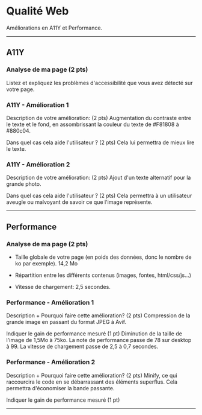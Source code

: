 # Qualité Web

Améliorations en A11Y et Performance.

---

## A11Y

### Analyse de ma page (2 pts)

Listez et expliquez les problèmes d'accessibilité que vous avez détecté sur votre page.

### A11Y - Amélioration 1

Description de votre amélioration: (2 pts)
Augmentation du contraste entre le texte et le fond, en assombrissant la couleur du texte de #F81808 à #880c04.

Dans quel cas cela aide l'utilisateur ? (2 pts) Cela lui permettra de mieux lire le texte.

### A11Y - Amélioration 2

Description de votre amélioration: (2 pts) Ajout d'un texte alternatif pour la grande photo.

Dans quel cas cela aide l'utilisateur ? (2 pts) Cela permettra à un utilisateur aveugle ou malvoyant de savoir ce que l'image représente.

---

## Performance

### Analyse de ma page (2 pts)

- Taille globale de votre page (en poids des données, donc le nombre de ko par exemple). 
    14,2 Mo

- Répartition entre les différents contenus (images, fontes, html/css/js...)

- Vitesse de chargement: 2,5 secondes.

### Performance - Amélioration 1

Description + Pourquoi faire cette amélioration? (2 pts) Compression de la grande image en passant du format JPEG à Avif.

Indiquer le gain de performance mesuré (1 pt) Diminution de la taille de l'image de 1,5Mo à 75ko.  La note de performance passe de 78 sur desktop à 99. La  vitesse de chargement passe de 2,5 à 0,7 secondes.

### Performance - Amélioration 2

Description + Pourquoi faire cette amélioration? (2 pts) Minify, ce qui raccourcira le code en se débarrassant des éléments superflus.  Cela permettra d'économiser la bande passante.

Indiquer le gain de performance mesuré (1 pt)

---
